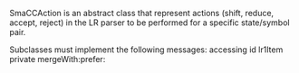 SmaCCAction is an abstract class that represent actions (shift, reduce, accept, reject) in the LR parser to be performed for a specific state/symbol pair. 

Subclasses must implement the following messages:
	accessing
		id
		lr1Item
	private
		mergeWith:prefer:

